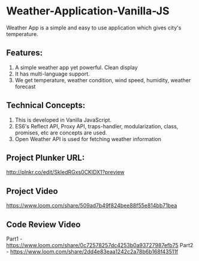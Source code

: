 # Weather-Application-Vanilla-JS

Weather App is a simple and easy to use application which gives city's temperature.

## Features:
1. A simple weather app yet powerful. Clean display <br/>
2. It has multi-language support.
3. We get temperature, weather condition, wind speed, humidity, weather forecast

## Technical Concepts:
1. This is developed in Vanilla JavaScript.
2. ES6's Reflect API, Proxy API, traps-handler, modularization, class, promises, etc are concepts are used.
3. Open Weather API is used for fetching weather information

## Project Plunker URL:
http://plnkr.co/edit/SkIedRGxs0CKlDX1?preview

## Project Video
https://www.loom.com/share/509ad7b49f824bee88f55e814bb71bea

## Code Review Video
Part1 - https://www.loom.com/share/0c72578257dc4253b0a93727987efb75
Part2 - https://www.loom.com/share/2dd4e83eaa1242c2a78b6b168f43511f
